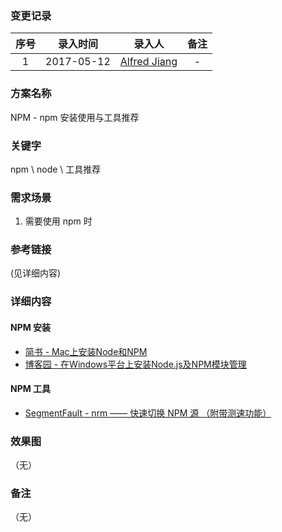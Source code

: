 ### 变更记录

| 序号 | 录入时间 | 录入人 | 备注 |
|:--------:|:--------:|:--------:|:--------:|
| 1 | 2017-05-12 | [Alfred Jiang](https://github.com/viktyz) | - |

### 方案名称

NPM - npm 安装使用与工具推荐

### 关键字

npm \ node \ 工具推荐

### 需求场景

1. 需要使用 npm 时

### 参考链接
(见详细内容)

### 详细内容

#### NPM 安装

* [简书 - Mac上安装Node和NPM](http://www.jianshu.com/p/20ea93641bda)
* [博客园 - 在Windows平台上安装Node.js及NPM模块管理](http://www.cnblogs.com/seanlv/archive/2011/11/22/2258716.html)

#### NPM 工具

* [SegmentFault - nrm —— 快速切换 NPM 源 （附带测速功能）](https://segmentfault.com/a/1190000000473869?utm_source=tuicool&utm_medium=referral)

### 效果图
（无）

### 备注
（无）